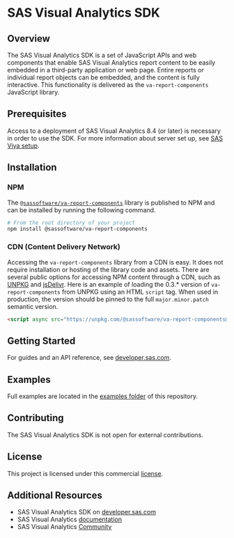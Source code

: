 # SAS Visual Analytics SDK

## Overview

The SAS Visual Analytics SDK is a set of JavaScript APIs and web components that enable SAS Visual Analytics report content
to be easily embedded in a third-party application or web page. Entire reports or individual report objects can be
embedded, and the content is fully interactive. This functionality is delivered as the `va-report-components` JavaScript
library.

## Prerequisites

Access to a deployment of SAS Visual Analytics 8.4 (or later) is necessary in order to use the SDK. For more information about server set up, see <a target="_blank" href="https://developer.sas.com/sdk/va/docs/getting-started#sas-viya-setup">SAS Viya setup</a>.

## Installation

### NPM

The <a target="_blank" href="https://www.npmjs.com/package/@sassoftware/va-report-components">`@sassoftware/va-report-components`</a> library is published to NPM and can be installed by running the following command.

```bash
# From the root directory of your project
npm install @sassoftware/va-report-components
```

### CDN (Content Delivery Network)

Accessing the `va-report-components` library from a CDN is easy. It does not require installation or
hosting of the library code and assets. There are several public options for accessing NPM content through a CDN, such
as <a target="_blank" href="https://unpkg.com/">UNPKG</a> and <a target="_blank" href="https://www.jsdelivr.com/">jsDelivr</a>. Here is an example of loading the 0.3.* version of `va-report-components` from UNPKG
using an HTML `script` tag. When used in production, the version should be pinned to the full `major.minor.patch` semantic version.

```html
<script async src="https://unpkg.com/@sassoftware/va-report-components@0.3/dist/umd/va-report-components.js"></script>
```

## Getting Started

For guides and an API reference, see <a target="_blank" href="https://developer.sas.com/sdk/va/">developer.sas.com</a>.

## Examples

Full examples are located in the [examples folder](./examples/) of this repository.

## Contributing

The SAS Visual Analytics SDK is not open for external contributions.

## License

This project is licensed under this commercial [license](LICENSE.txt).

## Additional Resources

- SAS Visual Analytics SDK on <a target="_blank" href="https://developer.sas.com/sdk/va/">developer.sas.com</a>
- SAS Visual Analytics <a target="_blank" href="https://support.sas.com/en/software/visual-analytics-support.html#documentation">documentation</a>
- SAS Visual Analytics <a target="_blank" href="https://communities.sas.com/t5/SAS-Visual-Analytics/bd-p/sas_va">Community</a>
